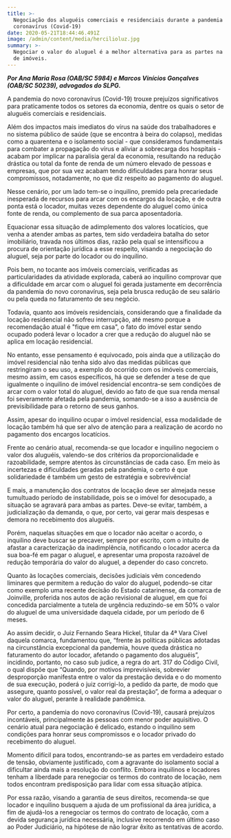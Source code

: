 ```yaml
---
title: >-
  Negociação dos aluguéis comerciais e residenciais durante a pandemia do novo
  coronavírus (Covid-19)
date: 2020-05-21T18:44:46.491Z
image: /admin/content/media/hercilioluz.jpg
summary: >-
  Negociar o valor do aluguel é a melhor alternativa para as partes na locação
  de imóveis.
---
```

_**Por Ana Maria Rosa (OAB/SC 5984) e Marcos Vinícios Gonçalves (OAB/SC 50239), advogados do SLPG.**_

A pandemia do novo coronavírus (Covid-19) trouxe prejuízos significativos para praticamente todos os setores da economia, dentre os quais o setor de aluguéis comerciais e residenciais. 

Além dos impactos mais imediatos do vírus na saúde dos trabalhadores e no sistema público de saúde (que se encontra à beira do colapso), medidas como a quarentena e o isolamento social - que consideramos fundamentais para combater a propagação do vírus e aliviar a sobrecarga dos hospitais - acabam por implicar na paralisia geral da economia, resultando na redução drástica ou total da fonte de renda de um número elevado de  pessoas e empresas, que por sua vez acabam tendo dificuldades para honrar seus compromissos, notadamente, no que diz respeito ao pagamento do aluguel.

Nesse cenário, por um lado tem-se o inquilino, premido pela precariedade inesperada de recursos para arcar com os encargos da locação, e de outra ponta está o locador, muitas vezes dependente do aluguel como única fonte de renda, ou complemento de sua parca aposentadoria. 

Equacionar essa situação de adimplemento dos valores locatícios, que venha a atender ambas as partes, tem sido verdadeira batalha do setor imobiliário, travada nos últimos dias, razão pela qual se intensificou a procura de orientação jurídica a esse respeito, visando a negociação do aluguel, seja por parte do locador ou do inquilino.

Pois bem, no tocante aos imóveis comerciais, verificadas as particularidades da atividade explorada, caberá ao inquilino comprovar que a dificuldade em arcar com o aluguel foi gerada justamente em decorrência da pandemia do novo coronavírus, seja pela brusca redução de seu salário ou pela queda no faturamento de seu negócio. 

Todavia, quanto aos imóveis residenciais, considerando que a finalidade da locação residencial não sofreu interrupção, até mesmo porque a recomendação atual é "fique em casa", o fato do imóvel estar sendo ocupado poderá levar o locador a crer que a redução do aluguel não se aplica em locação residencial.

No entanto, esse pensamento é equivocado, pois ainda que a utilização do imóvel residencial não tenha sido alvo das medidas públicas que restringiram o seu uso, a exemplo do ocorrido com os imóveis comerciais, mesmo assim, em casos específicos, há que se defender a tese de que igualmente o inquilino de imóvel residencial encontra-se sem condições de arcar com o valor total do aluguel, devido ao fato de que sua renda mensal foi severamente afetada pela pandemia, somando-se a isso a ausência de previsibilidade para o retorno de seus ganhos. 

Assim, apesar do inquilino ocupar o imóvel residencial, essa modalidade de locação também há que ser alvo de atenção para a realização de acordo no pagamento dos encargos locatícios. 

Frente ao cenário atual, recomenda-se que locador e inquilino negociem o valor dos aluguéis, valendo-se dos critérios da proporcionalidade e razoabilidade, sempre atentos às circunstâncias de cada caso. Em meio às incertezas e dificuldades geradas pela  pandemia, o certo é que solidariedade é também um gesto de estratégia e sobrevivência!

E mais, a manutenção dos contratos de locação deve ser almejada nesse tumultuado período de instabilidade, pois se o imóvel for desocupado, a situação se agravará para ambas as partes. Deve-se evitar, também, a judicialização da demanda, o que, por certo, vai gerar mais despesas e demora no recebimento dos aluguéis. 

Porém, naquelas situações em que o locador não aceitar o acordo, o inquilino deve buscar se precaver, sempre por escrito, com o intuito de afastar a caracterização da inadimplência, notificando o locador acerca da sua boa-fé em pagar o aluguel, e apresentar uma proposta razoável de redução temporária do valor do aluguel, a depender do caso concreto.

Quanto às locações comerciais, decisões judiciais vêm concedendo liminares que permitem a redução do valor do aluguel, podendo-se citar como exemplo uma recente decisão do Estado catarinense, da comarca de Joinville, proferida nos autos de ação revisional de aluguel, em que foi concedida parcialmente a tutela de urgência reduzindo-se em 50% o valor do aluguel de uma universidade daquela cidade, por um período de 6 meses.

Ao assim decidir, o Juiz Fernando Seara Hickel, titular da 4ª Vara Cível daquela comarca, fundamentou que, “frente às políticas públicas adotadas na circunstância excepcional da pandemia, houve queda drástica no faturamento do autor locador, afetando o pagamento dos aluguéis”, incidindo, portanto, no caso sub judice, a regra do art. 317 do Código Civil, o qual dispõe que “Quando, por motivos imprevisíveis, sobrevier desproporção manifesta entre o valor da prestação devida e o do momento de sua execução, poderá o juiz corrigi-lo, a pedido da parte, de modo que assegure, quanto possível, o valor real da prestação”, de forma a adequar o valor do aluguel, perante à realidade pandêmica.

Por certo, a pandemia do novo coronavírus (Covid-19), causará prejuízos incontáveis, principalmente às pessoas com menor poder aquisitivo. O cenário atual para negociação é delicado, estando o inquilino sem condições para honrar seus compromissos e o locador privado do recebimento do aluguel.

Momento difícil para todos, encontrando-se as partes em verdadeiro estado de tensão, obviamente justificado, com a agravante do isolamento social a dificultar ainda mais a resolução do conflito. Embora inquilinos e locadores tenham a liberdade para renegociar os termos do contrato de locação, nem todos encontram predisposição para lidar com essa situação atípica.

Por essa razão, visando a garantia de seus direitos, recomenda-se que locador e inquilino busquem a ajuda de um profissional da área jurídica, a fim de ajudá-los a renegociar os termos do contrato de locação, com a devida segurança jurídica necessária, inclusive recorrendo em último caso ao Poder Judiciário, na hipótese de não lograr êxito as tentativas de acordo.

